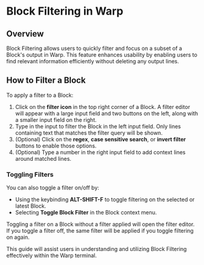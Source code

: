 # Block Filtering in Warp

## Overview
Block Filtering allows users to quickly filter and focus on a subset of a Block's output in Warp. This feature enhances usability by enabling users to find relevant information efficiently without deleting any output lines.

## How to Filter a Block
To apply a filter to a Block:
1. Click on the **filter icon** in the top right corner of a Block. A filter editor will appear with a large input field and two buttons on the left, along with a smaller input field on the right.
2. Type in the input to filter the Block in the left input field. Only lines containing text that matches the filter query will be shown.
3. (Optional) Click on the **regex**, **case sensitive search**, or **invert filter** buttons to enable those options.
4. (Optional) Type a number in the right input field to add context lines around matched lines.

### Toggling Filters
You can also toggle a filter on/off by:
- Using the keybinding **ALT-SHIFT-F** to toggle filtering on the selected or latest Block.
- Selecting **Toggle Block Filter** in the Block context menu.

Toggling a filter on a Block without a filter applied will open the filter editor. If you toggle a filter off, the same filter will be applied if you toggle filtering on again.

This guide will assist users in understanding and utilizing Block Filtering effectively within the Warp terminal.
